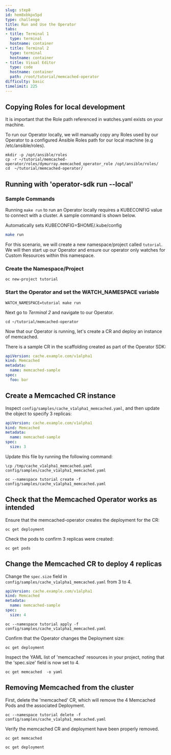 ```yaml
---
slug: step8
id: hem8xbkpx5pd
type: challenge
title: Run and Use the Operator
tabs:
- title: Terminal 1
  type: terminal
  hostname: container
- title: Terminal 2
  type: terminal
  hostname: container
- title: Visual Editor
  type: code
  hostname: container
  path: /root/tutorial/memcached-operator
difficulty: basic
timelimit: 225
---
```

## Copying Roles for local development
It is important that the Role path referenced in watches.yaml exists on
your machine.

To run our Operator locally, we will manually copy any Roles used by our Operator to a configured Ansible
Roles path for our local machine (e.g /etc/ansible/roles).

```
mkdir -p /opt/ansible/roles
cp -r ~/tutorial/memcached-operator/roles/dymurray.memcached_operator_role /opt/ansible/roles/
cd  ~/tutorial/memcached-operator/
```

## Running with 'operator-sdk run --local'

### Sample Commands
Running `make run` to run an Operator locally requires a KUBECONFIG value to connect with a cluster. A sample command is shown below.

Automatically sets KUBECONFIG=$HOME/.kube/config
```sh
make run
```

For this scenario, we will create a new namespace/project called `tutorial`. We will then start up our Operator and ensure our operator only watches for Custom Resources within this namespace.


### Create the Namespace/Project
```
oc new-project tutorial
```

### Start the Operator and set the WATCH_NAMESPACE variable
```
WATCH_NAMESPACE=tutorial make run
```

Next go to *Terminal 2* and navigate to our Operator.

```
cd ~/tutorial/memcached-operator
```


Now that our Operator is running, let's create a CR and deploy an instance
of memcached.

There is a sample CR in the scaffolding created as part of the Operator SDK:

```yaml
apiVersion: cache.example.com/v1alpha1
kind: Memcached
metadata:
  name: memcached-sample
spec:
  foo: bar
```

## Create a Memcached CR instance

Inspect `config/samples/cache_v1alpha1_memcached.yaml`, and then update the object to specify 3 replicas:

```yaml
apiVersion: cache.example.com/v1alpha1
kind: Memcached
metadata:
  name: memcached-sample
spec:
  size: 3
```

Update this file by running the following command:

```
\cp /tmp/cache_v1alpha1_memcached.yaml config/samples/cache_v1alpha1_memcached.yaml
```


```
oc --namespace tutorial create -f config/samples/cache_v1alpha1_memcached.yaml
```

## Check that the Memcached Operator works as intended

Ensure that the memcached-operator creates the deployment for the CR:

```
oc get deployment
```

Check the pods to confirm 3 replicas were created:

```
oc get pods
```

## Change the Memcached CR to deploy 4 replicas

Change the `spec.size` field in `config/samples/cache_v1alpha1_memcached.yaml` from 3 to 4.

```yaml
apiVersion: cache.example.com/v1alpha1
kind: Memcached
metadata:
  name: memcached-sample
spec:
  size: 4
```

```
oc --namespace tutorial apply -f config/samples/cache_v1alpha1_memcached.yaml
```

Confirm that the Operator changes the Deployment size:

```
oc get deployment
```

Inspect the YAML list of 'memcached' resources in your project, noting that the 'spec.size' field is now set to 4.

```
oc get memcached  -o yaml
```

## Removing Memcached from the cluster

First, delete the 'memcached' CR, which will remove the 4 Memcached Pods and the associated Deployment.

```
oc --namespace tutorial delete -f config/samples/cache_v1alpha1_memcached.yaml
```

Verify the memcached CR and deployment have been properly removed.

```
oc get memcached
```

```
oc get deployment
```
